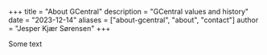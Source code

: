 +++
title = "About GCentral"
description = "GCentral values and history"
date = "2023-12-14"
aliases = ["about-gcentral", "about", "contact"]
author = "Jesper Kjær Sørensen"
+++

Some text